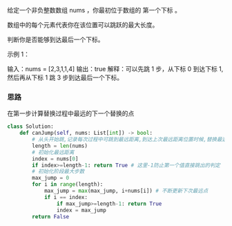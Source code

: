 给定一个非负整数数组 nums ，你最初位于数组的 第一个下标 。

数组中的每个元素代表你在该位置可以跳跃的最大长度。

判断你是否能够到达最后一个下标。

示例 1：

输入：nums = [2,3,1,1,4]
输出：true
解释：可以先跳 1 步，从下标 0 到达下标 1, 然后再从下标 1 跳 3 步到达最后一个下标。

### 思路

在第一步计算替换过程中最远的下一个替换的点

```python
class Solution:
    def canJump(self, nums: List[int]) -> bool:
        # 从头开始跳,记录每次过程中可跳到最远距离,到达上次最远距离位置时候,替换最远距离
        length = len(nums)
        # 初始化最远距离
        index = nums[0]
        if index>=length-1: return True # 这里-1防止第一个值直接跳出的判定
        # 初始化阶段最大步数
        max_jump = 0
        for i in range(length):
            max_jump = max(max_jump, i+nums[i]) # 不断更新下次最远点
            if i == index:
                if max_jump>=length-1: return True
                index = max_jump
        return False
```

